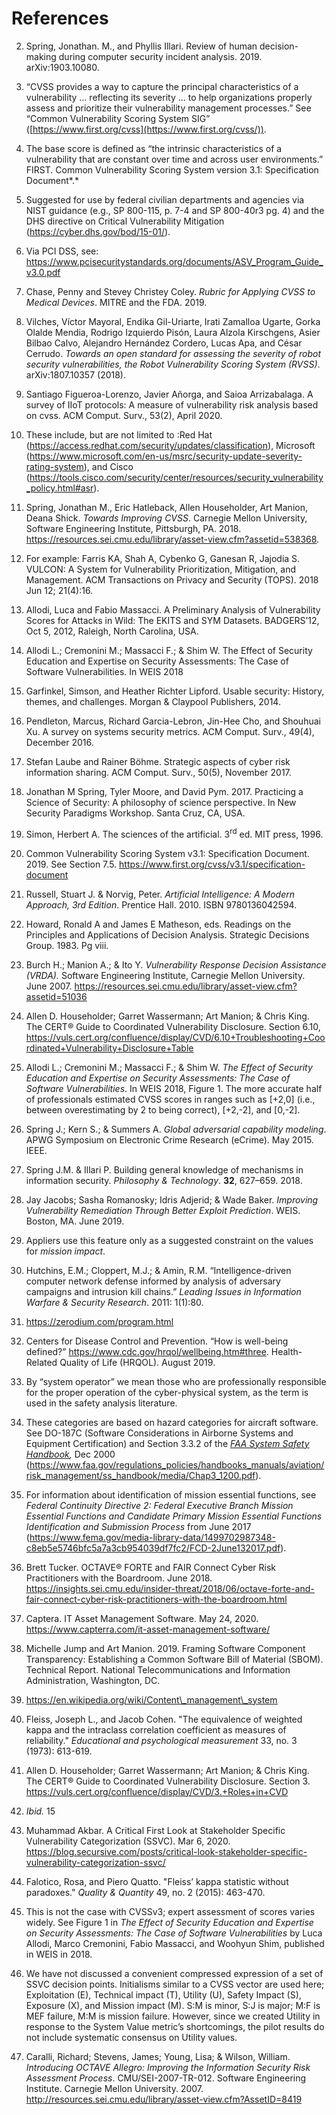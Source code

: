 
# References
<!-- Once these are all converted to definitions of hyperlinks to be used in the document, then the heading should be removed as this file won't actually print anything -->


[Benetis et al. 2019]: https://www.first.org/standards/frameworks/csirts/csirt_services_framework_v2.1
"Vilius Benetis, Olivier Caleff, Cristine Hoepers, Angela Horneman,
    Allen Householder, Klaus-Peter Kossakowski, Art Manion, Amanda
    Mullens, Samuel Perl, Daniel Roethlisberger, Sigitas Rokas, Mary
    Rossell, Robin M. Ruefle, D’esir’ee Sacher, Krassimir T. Tzvetanov,
    and Mark Zajicek. Computer security incident response team (CSIRT)
    services framework. Technical Report ver. 2.1, FIRST, Cary, NC, USA,
    July 2019."

2.  Spring, Jonathan. M., and Phyllis Illari. Review of human
    decision-making during computer security incident analysis. 2019.
    arXiv:1903.10080.

3.  “CVSS provides a way to capture the principal characteristics of a
    vulnerability … reflecting its severity … to help organizations
    properly assess and prioritize their vulnerability management
    processes.” See “Common Vulnerability Scoring System SIG”
    ([https://www.first.org/cvss](https://www.first.org/cvss/)).

4.  The base score is defined as “the intrinsic characteristics of a
    vulnerability that are constant over time and across user
    environments.” FIRST. Common Vulnerability Scoring System version
    3.1: Specification Document*.*

5.  Suggested for use by federal civilian departments and agencies via
    NIST guidance (e.g., SP 800-115, p. 7-4 and SP 800-40r3 pg. 4) and
    the DHS directive on Critical Vulnerability Mitigation
    (<https://cyber.dhs.gov/bod/15-01/>).

6.  Via PCI DSS, see:
    <https://www.pcisecuritystandards.org/documents/ASV_Program_Guide_v3.0.pdf>

7.  Chase, Penny and Stevey Christey Coley. *Rubric for Applying CVSS to
    Medical Devices*. MITRE and the FDA. 2019.

8.  Vilches, Víctor Mayoral, Endika Gil-Uriarte, Irati Zamalloa Ugarte,
    Gorka Olalde Mendia, Rodrigo Izquierdo Pisón, Laura Alzola
    Kirschgens, Asier Bilbao Calvo, Alejandro Hernández Cordero, Lucas
    Apa, and César Cerrudo. *Towards an open standard for assessing the
    severity of robot security vulnerabilities, the Robot Vulnerability
    Scoring System (RVSS)*. arXiv:1807.10357 (2018).

9.  Santiago Figueroa-Lorenzo, Javier Añorga, and Saioa Arrizabalaga. A
    survey of IIoT protocols: A measure of vulnerability risk analysis
    based on cvss. ACM Comput. Surv., 53(2), April 2020.

10. These include, but are not limited to :Red Hat
    (<https://access.redhat.com/security/updates/classification>),
    Microsoft
    (<https://www.microsoft.com/en-us/msrc/security-update-severity-rating-system>),
    and Cisco
    (<https://tools.cisco.com/security/center/resources/security_vulnerability_policy.html#asr>).

11. Spring, Jonathan M., Eric Hatleback, Allen Householder, Art Manion,
    Deana Shick. *Towards Improving CVSS*. Carnegie Mellon University,
    Software Engineering Institute, Pittsburgh, PA. 2018.
    <u>https://resources.sei.cmu.edu/library/asset-view.cfm?assetid=538368</u>.

12. For example: Farris KA, Shah A, Cybenko G, Ganesan R, Jajodia S.
    VULCON: A System for Vulnerability Prioritization, Mitigation, and
    Management. ACM Transactions on Privacy and Security (TOPS). 2018
    Jun 12; 21(4):16.

13. Allodi, Luca and Fabio Massacci. A Preliminary Analysis of
    Vulnerability Scores for Attacks in Wild: The EKITS and SYM
    Datasets. BADGERS’12, Oct 5, 2012, Raleigh, North Carolina, USA.

14. Allodi L.; Cremonini M.; Massacci F.; & Shim W. The Effect of
    Security Education and Expertise on Security Assessments: The Case
    of Software Vulnerabilities. In WEIS 2018

15. Garfinkel, Simson, and Heather Richter Lipford. Usable security:
    History, themes, and challenges. Morgan & Claypool Publishers, 2014.

16. Pendleton, Marcus, Richard Garcia-Lebron, Jin-Hee Cho, and Shouhuai
    Xu. A survey on systems security metrics. ACM Comput. Surv., 49(4),
    December 2016.

17. Stefan Laube and Rainer Böhme. Strategic aspects of cyber risk
    information sharing. ACM Comput. Surv., 50(5), November 2017.

18. Jonathan M Spring, Tyler Moore, and David Pym. 2017. Practicing a
    Science of Security: A philosophy of science perspective. In New
    Security Paradigms Workshop. Santa Cruz, CA, USA.

19. Simon, Herbert A. The sciences of the artificial. 3<sup>rd</sup> ed.
    MIT press, 1996.

20. Common Vulnerability Scoring System v3.1: Specification Document.
    2019. See Section 7.5.
    https://www.first.org/cvss/v3.1/specification-document

21. Russell, Stuart J. & Norvig, Peter. *Artificial Intelligence: A
    Modern Approach,* *3rd Edition*. Prentice Hall. 2010. ISBN
    9780136042594.

22. Howard, Ronald A and James E Matheson, eds. Readings on the
    Principles and Applications of Decision Analysis. Strategic
    Decisions Group. 1983. Pg viii.

23. Burch H.; Manion A.; & Ito Y. *Vulnerability Response Decision
    Assistance (VRDA).* Software Engineering Institute, Carnegie Mellon
    University. June 2007.
    <u>https://resources.sei.cmu.edu/library/asset-view.cfm?assetid=51036</u>

24. Allen D. Householder; Garret Wassermann; Art Manion; & Chris King.
    The CERT® Guide to Coordinated Vulnerability Disclosure. Section
    6.10,
    <u>https://vuls.cert.org/confluence/display/CVD/6.10+Troubleshooting+Coordinated+Vulnerability+Disclosure+Table</u>

25. Allodi L.; Cremonini M.; Massacci F.; & Shim W. *The Effect of
    Security Education and Expertise on Security Assessments: The Case
    of Software Vulnerabilities*. In WEIS 2018, Figure 1. The more
    accurate half of professionals estimated CVSS scores in ranges such
    as \[+2,0\] (i.e., between overestimating by 2 to being correct),
    \[+2,-2\], and \[0,-2\].

26. Spring J.; Kern S.; & Summers A. *Global adversarial capability
    modeling*. APWG Symposium on Electronic Crime Research (eCrime). May
    2015. IEEE.

27. Spring J.M. & Illari P. Building general knowledge of mechanisms in
    information security. *Philosophy & Technology*. **32**, 627–659.
    2018.

28. Jay Jacobs; Sasha Romanosky; Idris Adjerid; & Wade Baker. *Improving
    Vulnerability Remediation Through Better Exploit Prediction*. WEIS.
    Boston, MA. June 2019.

29. Appliers use this feature only as a suggested constraint on the
    values for *mission impact*.

30. Hutchins, E.M.; Cloppert, M.J.; & Amin, R.M. “Intelligence-driven
    computer network defense informed by analysis of adversary campaigns
    and intrusion kill chains.” *Leading Issues in Information Warfare &
    Security Research*. 2011: 1(1):80.

31. <u>https://zerodium.com/program.html</u>

32. Centers for Disease Control and Prevention. “How is well-being
    defined?” <https://www.cdc.gov/hrqol/wellbeing.htm#three>.
    Health-Related Quality of Life (HRQOL). August 2019.

33. By “system operator” we mean those who are professionally
    responsible for the proper operation of the cyber-physical system,
    as the term is used in the safety analysis literature.

34. These categories are based on hazard categories for aircraft
    software. See DO-187C (Software Considerations in Airborne Systems
    and Equipment Certification) and Section 3.3.2 of the *[FAA System
    Safety
    Handbook](https://www.faa.gov/regulations_policies/handbooks_manuals/aviation/risk_management/ss_handbook/media/Chap3_1200.pdf),*
    Dec 2000
    (<https://www.faa.gov/regulations_policies/handbooks_manuals/aviation/risk_management/ss_handbook/media/Chap3_1200.pdf>).

35. For information about identification of mission essential functions,
    see *Federal Continuity Directive 2: Federal Executive Branch
    Mission Essential Functions and Candidate Primary Mission Essential
    Functions Identification and Submission Process* from June 2017
    (<https://www.fema.gov/media-library-data/1499702987348-c8eb5e5746bfc5a7a3cb954039df7fc2/FCD-2June132017.pdf>).

36. Brett Tucker. OCTAVE® FORTE and FAIR Connect Cyber Risk
    Practitioners with the Boardroom. June 2018.
    <u>https://insights.sei.cmu.edu/insider-threat/2018/06/octave-forte-and-fair-connect-cyber-risk-practitioners-with-the-boardroom.html</u>

37. Captera. IT Asset Management Software. May 24, 2020.
    <https://www.capterra.com/it-asset-management-software/>

38. Michelle Jump and Art Manion. 2019. Framing Software Component
    Transparency: Establishing a Common Software Bill of Material
    (SBOM). Technical Report. National Telecommunications and
    Information Administration, Washington, DC.

39. <u>https://en.wikipedia.org/wiki/Content\_management\_system</u>

40. Fleiss, Joseph L., and Jacob Cohen. "The equivalence of weighted
    kappa and the intraclass correlation coefficient as measures of
    reliability." *Educational and psychological measurement* 33, no. 3
    (1973): 613-619.

41. Allen D. Householder; Garret Wassermann; Art Manion; & Chris King.
    The CERT® Guide to Coordinated Vulnerability Disclosure. Section 3.
    <https://vuls.cert.org/confluence/display/CVD/3.+Roles+in+CVD>

42. *Ibid.* 15

43. Muhammad Akbar. A Critical First Look at Stakeholder Specific
    Vulnerability Categorization (SSVC). Mar 6, 2020.
    <https://blog.secursive.com/posts/critical-look-stakeholder-specific-vulnerability-categorization-ssvc/>

44. Falotico, Rosa, and Piero Quatto. "Fleiss’ kappa statistic without
    paradoxes." *Quality & Quantity* 49, no. 2 (2015): 463-470.

45. This is not the case with CVSSv3; expert assessment of scores varies
    widely. See Figure 1 in *The Effect of Security Education and
    Expertise on Security Assessments: The Case of Software
    Vulnerabilities* by Luca Allodi, Marco Cremonini, Fabio Massacci,
    and Woohyun Shim, published in WEIS in 2018.

46. We have not discussed a convenient compressed expression of a set of
    SSVC decision points. Initialisms similar to a CVSS vector are used
    here; Exploitation (E), Technical impact (T), Utility (U), Safety
    Impact (S), Exposure (X), and Mission impact (M). S:M is minor, S:J
    is major; M:F is MEF failure, M:M is mission failure. However, since
    we created Utility in response to the System Value metric’s
    shortcomings, the pilot results do not include systematic consensus
    on Utility values.

47. Caralli, Richard; Stevens, James; Young, Lisa; & Wilson, William.
    *Introducing OCTAVE Allegro: Improving the Information Security Risk
    Assessment Process*. CMU/SEI-2007-TR-012. Software Engineering
    Institute. Carnegie Mellon University. 2007.
    <u>http://resources.sei.cmu.edu/library/asset-view.cfm?AssetID=8419</u>
